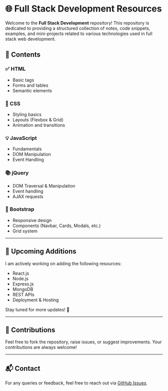 # 🌐 Full Stack Development Resources

Welcome to the **Full Stack Development** repository! This repository is dedicated to providing a structured collection of notes, code snippets, examples, and mini-projects related to various technologies used in full stack web development.

## 📁 Contents

### ✅ HTML
- Basic tags
- Forms and tables
- Semantic elements

### 🎨 CSS
- Styling basics
- Layouts (Flexbox & Grid)
- Animation and transitions

### 💡 JavaScript
- Fundamentals
- DOM Manipulation
- Event Handling

### 📚 jQuery
- DOM Traversal & Manipulation
- Event handling
- AJAX requests

### 🧰 Bootstrap
- Responsive design
- Components (Navbar, Cards, Modals, etc.)
- Grid system

---

## 🚧 Upcoming Additions

I am actively working on adding the following resources:

- React.js
- Node.js
- Express.js
- MongoDB
- REST APIs
- Deployment & Hosting

Stay tuned for more updates! 🔔

---

## 🙌 Contributions

Feel free to fork the repository, raise issues, or suggest improvements. Your contributions are always welcome!

---

## 📬 Contact

For any queries or feedback, feel free to reach out via [GitHub Issues](https://github.com/Mazid2003/Job-practice/issues).





